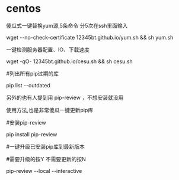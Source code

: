 # centos

傻瓜式一键替换yum源,5条命令 分5次在ssh里面输入
    
wget --no-check-certificate 12345bt.github.io/yum.sh && sh yum.sh


一键检测服务器配置、IO、下载速度

wget -qO- 12345bt.github.io/cesu.sh && sh cesu.sh


#列出所有pip过期的库

pip list --outdated

另外的也有人提到用 pip-review ，不想安装就没用

使用方法,也是非常傻瓜一键更新pip库

#安装pip-review

pip install pip-review

#一键升级已安装pip库到最新版本

#需要升级的按Y  不需要更新的按N

pip-review --local --interactive
